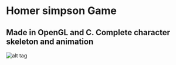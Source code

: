 Homer simpson Game
=========

Made in OpenGL and C. 
Complete character skeleton and animation
- 
![alt tag](http://i.imgur.com/yhqplrA.png)
